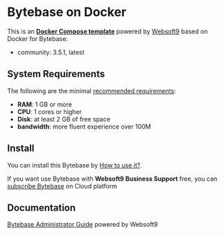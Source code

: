 # Bytebase on Docker  

This is an **[Docker Compose template](https://github.com/Websoft9/docker-library)** powered by [Websoft9](https://www.websoft9.com) based on Docker for Bytebase:


 - community:  3.5.1, latest


## System Requirements

The following are the minimal [recommended requirements](https://bytebase.com/docs/get-started/self-host/#docker):

* **RAM**: 1 GB or more
* **CPU**: 1 cores or higher
* **Disk**: at least 2 GB of free space
* **bandwidth**: more fluent experience over 100M  

## Install

You can install this Bytebase by [How to use it?](https://github.com/Websoft9/docker-library#how-to-use-it).   

If you want use Bytebase with **Websoft9 Business Support** free, you can [subscribe Bytebase](https://www.websoft9.com/apps) on Cloud platform

## Documentation

[Bytebase Administrator Guide](https://support.websoft9.com/docs/bytebase) powered by Websoft9
